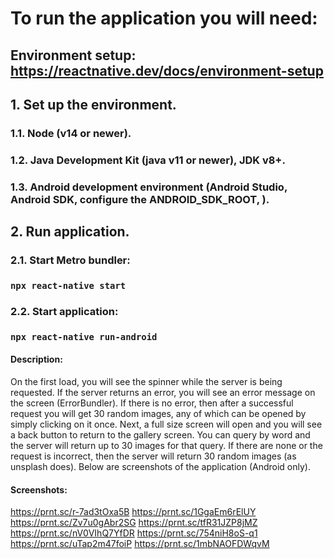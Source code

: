 # To run the application you will need:

## Environment setup: https://reactnative.dev/docs/environment-setup

## 1. Set up the environment.

### 1.1. Node (v14 or newer).

### 1.2. Java Development Kit (java v11 or newer), JDK v8+.

### 1.3. Android development environment (Android Studio, Android SDK, configure the ANDROID_SDK_ROOT, ).

## 2. Run application.

### 2.1. Start Metro bundler:

### `npx react-native start`

### 2.2. Start application:

### `npx react-native run-android`

#### Description:

On the first load, you will see the spinner while the server is being requested. If the server returns an error, you will see an error message on the screen (ErrorBundler).
If there is no error, then after a successful request you will get 30 random images, any of which can be opened by simply clicking on it once. Next, a full size screen will open and you will see a back button to return to the gallery screen.
You can query by word and the server will return up to 30 images for that query. If there are none or the request is incorrect, then the server will return 30 random images (as unsplash does).
Below are screenshots of the application (Android only).

#### Screenshots:

https://prnt.sc/r-7ad3tOxa5B
https://prnt.sc/1GgaEm6rElUY
https://prnt.sc/Zv7u0gAbr2SG
https://prnt.sc/tfR31JZP8jMZ
https://prnt.sc/nV0VIhQ7YfDR
https://prnt.sc/754niH8oS-q1
https://prnt.sc/uTap2m47foiP
https://prnt.sc/1mbNAOFDWqvM
